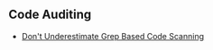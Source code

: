 ## Code Auditing
- [Don't Underestimate Grep Based Code Scanning](https://littlemaninmyhead.wordpress.com/2019/08/04/dont-underestimate-grep-based-code-scanning/)
